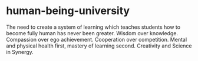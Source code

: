 # human-being-university
The need to create a system of learning which teaches students how to become fully human has never been greater.   Wisdom over knowledge.  Compassion over ego achievement.  Cooperation over competition.  Mental and physical health first, mastery of learning second.  Creativity and Science in Synergy.
